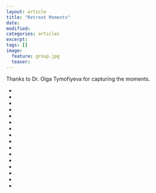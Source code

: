 ```yaml
---
layout: article
title: "Retreat Moments"
date:
modified:
categories: articles
excerpt: 
tags: []
image:
  feature: group.jpg
  teaser:
---
```


Thanks to Dr. Olga Tymofiyeva for capturing the moments.

<ul class="th-grid">
  <li>
    <a href="#"><img src="{{ site.url }}/images/2018-04-15-01.jpg" alt=""></a>
  </li>
  <li>
    <a href="#"><img src="{{ site.url }}/images/2018-04-15-02.jpg" alt=""></a>
  </li>
  <li>
    <a href="#"><img src="{{ site.url }}/images/2018-04-15-03.jpg" alt=""></a>
  </li>
  <li>
    <a href="#"><img src="{{ site.url }}/images/2018-04-15-04.jpg" alt=""></a>
  </li>
  <li>
    <a href="#"><img src="{{ site.url }}/images/2018-04-15-05.jpg" alt=""></a>
  </li>
  <li>
    <a href="#"><img src="{{ site.url }}/images/2018-04-15-06.jpg" alt=""></a>
  </li>
  <li>
    <a href="#"><img src="{{ site.url }}/images/2018-04-15-07.jpg" alt=""></a>
  </li>
  <li>
    <a href="#"><img src="{{ site.url }}/images/2018-04-15-08.jpg" alt=""></a>
  </li>
  <li>
    <a href="#"><img src="{{ site.url }}/images/2018-04-15-09.jpg" alt=""></a>
  </li>
  <li>
    <a href="#"><img src="{{ site.url }}/images/2018-04-15-10.jpg" alt=""></a>
  </li>
  <li>
    <a href="#"><img src="{{ site.url }}/images/2018-04-15-11.jpg" alt=""></a>
  </li>
  <li>
    <a href="#"><img src="{{ site.url }}/images/2018-04-16-16.jpg" alt=""></a>
  </li>
  <li>
    <a href="#"><img src="{{ site.url }}/images/IMG_1886.jpg" alt=""></a>
  </li>
  <li>
    <a href="#"><img src="{{ site.url }}/images/IMG_1889.jpg" alt=""></a>
  </li>
  <li>
    <a href="#"><img src="{{ site.url }}/images/" alt=""></a>
  </li>
  <li>
    <a href="#"><img src="{{ site.url }}/images/" alt=""></a>
  </li>
</ul>
